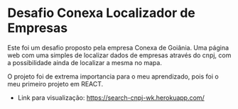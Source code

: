 # Desafio Conexa Localizador de Empresas

Este foi um desafio proposto pela empresa Conexa de Goiânia.
Uma página web com uma simples de localizar dados de empresas 
através do cnpj, com a possibilidade ainda de localizar a mesma no mapa.

O projeto foi de extrema importancia para o meu aprendizado, pois
foi o meu primeiro projeto em REACT.

- Link para visualização: https://search-cnpj-wk.herokuapp.com/

 
